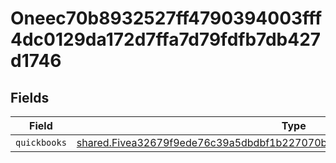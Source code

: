 # Oneec70b8932527ff4790394003fff4dc0129da172d7ffa7d79fdfb7db427d1746


## Fields

| Field                                                                                                                                                                           | Type                                                                                                                                                                            | Required                                                                                                                                                                        | Description                                                                                                                                                                     |
| ------------------------------------------------------------------------------------------------------------------------------------------------------------------------------- | ------------------------------------------------------------------------------------------------------------------------------------------------------------------------------- | ------------------------------------------------------------------------------------------------------------------------------------------------------------------------------- | ------------------------------------------------------------------------------------------------------------------------------------------------------------------------------- |
| `quickbooks`                                                                                                                                                                    | [shared.Fivea32679f9ede76c39a5dbdbf1b227070bff3053fb97aac841f885751d36d7dac](../../../sdk/models/shared/fivea32679f9ede76c39a5dbdbf1b227070bff3053fb97aac841f885751d36d7dac.md) | :heavy_minus_sign:                                                                                                                                                              | N/A                                                                                                                                                                             |
